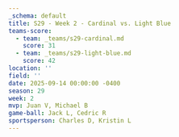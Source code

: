 ```yaml
---
_schema: default
title: S29 - Week 2 - Cardinal vs. Light Blue
teams-score:
  - team: _teams/s29-cardinal.md
    score: 31
  - team: _teams/s29-light-blue.md
    score: 42
location: ''
field: ''
date: 2025-09-14 00:00:00 -0400
season: 29
week: 2
mvp: Juan V, Michael B
game-ball: Jack L, Cedric R
sportsperson: Charles D, Kristin L
---
```

